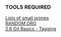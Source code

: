 ### TOOLS REQUIRED

<!--
**BMC-Bruce/BMC-Bruce** is a ✨ _special_ ✨ repository because its `README.md` (this file) appears on your GitHub profile.

Here are some ideas to get you started:

- 🔭 I’m currently working on ...
- 🌱 I’m currently learning ...
- 👯 I’m looking to collaborate on ...
- 🤔 I’m looking for help with ...
- 💬 Ask me about ...
- 📫 How to reach me: ...
- 😄 Pronouns: ...
- ⚡ Fun fact: ...
-->

<!--
![TOOLS REQUIRED](https://github.com/BMC-Bruce/BMC-Bruce/blob/master/IMG_4158.png) \
![TOOLS REQUIRED](https://github.com/BMC-Bruce/BMC-Bruce/blob/master/IMG_4299.png)
-->

[Lists of small primes](https://primes.utm.edu/lists/small/) \
[RANDOM.ORG](https://www.random.org/analysis/) \
[2.6 Git Basics - Tagging](https://git-scm.com/book/en/v2/Git-Basics-Tagging)
